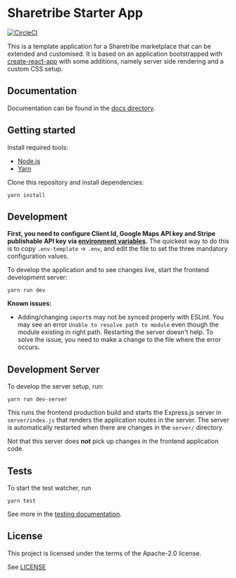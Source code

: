 # Sharetribe Starter App

[![CircleCI](https://circleci.com/gh/sharetribe/sharetribe-starter-app.svg?style=shield&circle-token=198451e83e5cecb0d662949260dbc3273ac44a67)](https://circleci.com/gh/sharetribe/sharetribe-starter-app)

This is a template application for a Sharetribe marketplace that can be extended and customised. It
is based on an application bootstrapped with
[create-react-app](https://github.com/facebookincubator/create-react-app) with some additions,
namely server side rendering and a custom CSS setup.

## Documentation

Documentation can be found in the [docs directory](docs/).

## Getting started

Install required tools:

* [Node.js](https://nodejs.org/)
* [Yarn](https://yarnpkg.com/)

Clone this repository and install dependencies:

    yarn install

## Development

**First, you need to configure Client Id, Google Maps API key and
Stripe publishable API key via [environment
variables](./docs/env.md).** The quickest way to do this is to copy
`.env-template` -> `.env`, and edit the file to set the three mandatory
configuration values.

To develop the application and to see changes live, start the frontend development server:

    yarn run dev

**Known issues:**

* Adding/changing `import`s may not be synced properly with ESLint. You may see an error
  `Unable to resolve path to module` even though the module existing in right path. Restarting the
  server doesn't help. To solve the issue, you need to make a change to the file where the error
  occurs.

## Development Server

To develop the server setup, run:

    yarn run dev-server

This runs the frontend production build and starts the Express.js server in `server/index.js` that
renders the application routes in the server. The server is automatically restarted when there are
changes in the `server/` directory.

Not that this server does **not** pick up changes in the frontend application code.

## Tests

To start the test watcher, run

    yarn test

See more in the [testing documentation](docs/testing.md).

## License

This project is licensed under the terms of the Apache-2.0 license.

See [LICENSE](LICENSE)
